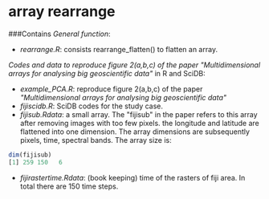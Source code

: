 # array rearrange

###Contains
*General function*:
* *rearrange.R*:  consists rearrange_flatten() to flatten an array. 

*Codes and data to reproduce figure 2(a,b,c) of the paper _"Multidimensional arrays for analysing big geoscientific data"_* in R and SciDB:
* *example_PCA.R*:  reproduce figure 2(a,b,c) of the paper _"Multidimensional arrays for analysing big geoscientific data"_
* *fijiscidb.R*:  SciDB codes for the study case.
* *fijisub.Rdata*: a small array. The "fijisub" in the paper refers to this array after removing images with too few pixels. the longitude and latitude are flattened into one dimension. The array dimensions are subsequently pixels, time, spectral bands.  The array size is:

```r
dim(fijisub)
[1] 259 150   6
```
* *fijirastertime.Rdata*: (book keeping) time of the rasters of fiji area. In total there are 150 time steps. 
  
